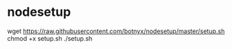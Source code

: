# nodesetup


wget https://raw.githubusercontent.com/botnyx/nodesetup/master/setup.sh
chmod +x setup.sh
./setup.sh
